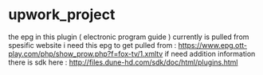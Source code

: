 # upwork_project
the epg in this plugin ( electronic program guide ) currently is pulled from spesific website
i need this epg to get pulled from : https://www.epg.ott-play.com/php/show_prow.php?f=fox-tv/1.xmltv
if need addition information there is sdk here : http://files.dune-hd.com/sdk/doc/html/plugins.html
